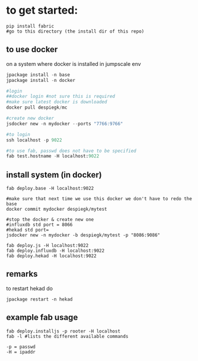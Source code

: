 to get started:
===============


```
pip install fabric
#go to this directory (the install dir of this repo)
```

to use docker
-------------
on a system where docker is installed in jumpscale env

```python
jpackage install -n base
jpackage install -n docker

#login
##docker login #not sure this is required
#make sure latest docker is downloaded
docker pull despiegk/mc

#create new docker
jsdocker new -n mydocker --ports "7766:9766"

#to login
ssh localhost -p 9022

#to use fab, passwd does not have to be specified
fab test.hostname -H localhost:9022
```

install system (in docker)
--------------------------

```
fab deploy.base -H localhost:9022

#make sure that next time we use this docker we don't have to redo the base
docker commit mydocker despiegk/mytest  

#stop the docker & create new one
#influxdb std port = 8066
#hekad std port=
jsdocker new -n mydocker -b despiegk/mytest -p "8086:9086"

fab deploy.js -H localhost:9022
fab deploy.influxdb -H localhost:9022
fab deploy.hekad -H localhost:9022
```

remarks
-------
to restart hekad do
```
jpackage restart -n hekad
```

example fab usage
-----------------
```
fab deploy.installjs -p rooter -H localhost
fab -l #lists the different available commands

-p = passwd
-H = ipaddr
```
